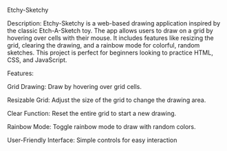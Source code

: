 Etchy-Sketchy

Description:
Etchy-Sketchy is a web-based drawing application inspired by the classic Etch-A-Sketch toy. The app allows users to draw on a grid by hovering over cells with their mouse. 
It includes features like resizing the grid, clearing the drawing, and a rainbow mode for colorful, random sketches. 
This project is perfect for beginners looking to practice HTML, CSS, and JavaScript.


Features: 

Grid Drawing: Draw by hovering over grid cells.

Resizable Grid: Adjust the size of the grid to change the drawing area.

Clear Function: Reset the entire grid to start a new drawing.

Rainbow Mode: Toggle rainbow mode to draw with random colors.

User-Friendly Interface: Simple controls for easy interaction
